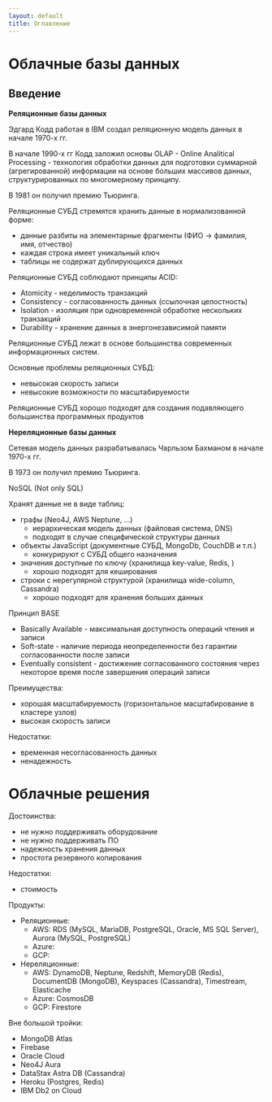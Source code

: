 ```yaml
---
layout: default
title: Оглавление
---
```


# Облачные базы данных

## Введение

**Реляционные базы данных**

Эдгард Кодд работая в IBM создал реляционную модель данных в начале 1970-х гг.

В начале 1990-х гг Кодд заложил основы OLAP - Online Analitical Processing -
технология обработки данных для подготовки суммарной (агрегированной)
информации на основе больших массивов данных, структурированных по многомерному
принципу.

В 1981 он получил премию Тьюринга.

Реляционные СУБД стремятся хранить данные в нормализованной форме:
- данные разбиты на элементарные фрагменты (ФИО -> фамилия, имя, отчество)
- каждая строка имеет уникальный ключ
- таблицы не содержат дублирующихся  данных

Реляционные СУБД соблюдают принципы ACID:
- Atomicity - неделимость транзакций
- Consistency - согласованность данных (ссылочная целостность)
- Isolation - изоляция при одновременной обработке нескольких транзакций
- Durability - хранение данных в энергонезависимой памяти

Реляционные СУБД лежат в основе большинства современных информационных систем.

Основные проблемы реляционных СУБД:
- невысокая скорость записи
- невысокие возможности по масштабируемости

Реляционные СУБД хорошо подходят для создания подавляющего большинства
программных продуктов

**Нереляционные базы данных**

Сетевая модель данных разрабатывалась Чарльзом Бахманом в начале 1970-х гг.

В 1973 он получил премию Тьюринга. 

NoSQL (Not only SQL)

Хранят данные не в виде таблиц:
- графы (Neo4J, AWS Neptune, ...)
  - иерархическая модель данных (файловая система, DNS)
  - подходят в случае специфической структуры данных
- объекты JavaScript (документные СУБД, MongoDb, CouchDB и т.п.)
  - конкурируют с СУБД общего назначения
- значения доступные по ключу (хранилища key-value, Redis, )
  - хорошо подходят для кеширования
- строки с нерегулярной структурой (хранилища wide-column, Cassandra)
  - хорошо подходят для хранения больших данных

Принцип BASE
- Basically Available - максимальная доступность операций чтения и записи
- Soft-state - наличие периода неопределенности без гарантии согласованности
  после записи
- Eventually consistent - достижение согласованного состояния через некоторое
  время после завершения операций записи

Преимущества:
- хорошая масштабируемость (горизонтальное масштабирование в кластере узлов)
- высокая скорость записи

Недостатки:
- временная несогласованность данных
- ненадежность

# Облачные решения

Достоинства:
- не нужно поддерживать оборудование
- не нужно поддерживать ПО
- надежность хранения данных
- простота резервного копирования

Недостатки:
- стоимость

Продукты:
- Реляционные:
  - AWS: RDS (MySQL, MariaDB, PostgreSQL, Oracle, MS SQL Server), Aurora (MySQL, PostgreSQL)
  - Azure: 
  - GCP: 
- Нереляционные:
  - AWS: DynamoDB, Neptune, Redshift, MemoryDB (Redis), DocumentDB (MongoDB),
    Keyspaces (Cassandra), Timestream, Elasticache
  - Azure: CosmosDB
  - GCP: Firestore

Вне большой тройки:
- MongoDB Atlas
- Firebase
- Oracle Cloud
- Neo4J Aura
- DataStax Astra DB (Cassandra)
- Heroku (Postgres, Redis)
- IBM Db2 on Cloud

